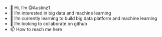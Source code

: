 - 👋 Hi, I’m @Austinz1
- 👀 I’m interested in big data and machine learning
- 🌱 I’m currently learning to build big data platform and machine learning
- 💞️ I’m looking to collaborate on github
- 📫 How to reach me here

<!---
Austinz1/Austinz1 is a ✨ special ✨ repository because its `README.md` (this file) appears on your GitHub profile.
You can click the Preview link to take a look at your changes.
--->

